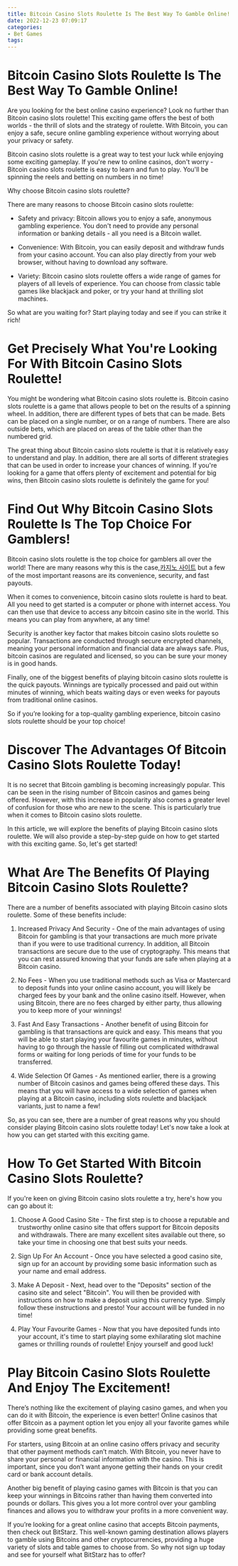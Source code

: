 ```yaml
---
title: Bitcoin Casino Slots Roulette Is The Best Way To Gamble Online!
date: 2022-12-23 07:09:17
categories:
- Bet Games
tags:
---
```



#  Bitcoin Casino Slots Roulette Is The Best Way To Gamble Online!

Are you looking for the best online casino experience? Look no further than Bitcoin casino slots roulette! This exciting game offers the best of both worlds - the thrill of slots and the strategy of roulette. With Bitcoin, you can enjoy a safe, secure online gambling experience without worrying about your privacy or safety.

Bitcoin casino slots roulette is a great way to test your luck while enjoying some exciting gameplay. If you're new to online casinos, don't worry - Bitcoin casino slots roulette is easy to learn and fun to play. You'll be spinning the reels and betting on numbers in no time!

Why choose Bitcoin casino slots roulette?

There are many reasons to choose Bitcoin casino slots roulette:

- Safety and privacy: Bitcoin allows you to enjoy a safe, anonymous gambling experience. You don't need to provide any personal information or banking details - all you need is a Bitcoin wallet.

- Convenience: With Bitcoin, you can easily deposit and withdraw funds from your casino account. You can also play directly from your web browser, without having to download any software.

- Variety: Bitcoin casino slots roulette offers a wide range of games for players of all levels of experience. You can choose from classic table games like blackjack and poker, or try your hand at thrilling slot machines.

So what are you waiting for? Start playing today and see if you can strike it rich!

#  Get Precisely What You're Looking For With Bitcoin Casino Slots Roulette!

You might be wondering what Bitcoin casino slots roulette is. Bitcoin casino slots roulette is a game that allows people to bet on the results of a spinning wheel. In addition, there are different types of bets that can be made. Bets can be placed on a single number, or on a range of numbers. There are also outside bets, which are placed on areas of the table other than the numbered grid.

The great thing about Bitcoin casino slots roulette is that it is relatively easy to understand and play. In addition, there are all sorts of different strategies that can be used in order to increase your chances of winning. If you're looking for a game that offers plenty of excitement and potential for big wins, then Bitcoin casino slots roulette is definitely the game for you!

#  Find Out Why Bitcoin Casino Slots Roulette Is The Top Choice For Gamblers!

Bitcoin casino slots roulette is the top choice for gamblers all over the world! There are many reasons why this is the case,[카지노 사이트](https://choegocasino.com/) but a few of the most important reasons are its convenience, security, and fast payouts.

When it comes to convenience, bitcoin casino slots roulette is hard to beat. All you need to get started is a computer or phone with internet access. You can then use that device to access any bitcoin casino site in the world. This means you can play from anywhere, at any time!

Security is another key factor that makes bitcoin casino slots roulette so popular. Transactions are conducted through secure encrypted channels, meaning your personal information and financial data are always safe. Plus, bitcoin casinos are regulated and licensed, so you can be sure your money is in good hands.

Finally, one of the biggest benefits of playing bitcoin casino slots roulette is the quick payouts. Winnings are typically processed and paid out within minutes of winning, which beats waiting days or even weeks for payouts from traditional online casinos.

So if you’re looking for a top-quality gambling experience, bitcoin casino slots roulette should be your top choice!

#  Discover The Advantages Of Bitcoin Casino Slots Roulette Today!

It is no secret that Bitcoin gambling is becoming increasingly popular. This can be seen in the rising number of Bitcoin casinos and games being offered. However, with this increase in popularity also comes a greater level of confusion for those who are new to the scene. This is particularly true when it comes to Bitcoin casino slots roulette.

In this article, we will explore the benefits of playing Bitcoin casino slots roulette. We will also provide a step-by-step guide on how to get started with this exciting game. So, let's get started!

# What Are The Benefits Of Playing Bitcoin Casino Slots Roulette?

There are a number of benefits associated with playing Bitcoin casino slots roulette. Some of these benefits include:

1. Increased Privacy And Security - One of the main advantages of using Bitcoin for gambling is that your transactions are much more private than if you were to use traditional currency. In addition, all Bitcoin transactions are secure due to the use of cryptography. This means that you can rest assured knowing that your funds are safe when playing at a Bitcoin casino.

2. No Fees - When you use traditional methods such as Visa or Mastercard to deposit funds into your online casino account, you will likely be charged fees by your bank and the online casino itself. However, when using Bitcoin, there are no fees charged by either party, thus allowing you to keep more of your winnings!

3. Fast And Easy Transactions - Another benefit of using Bitcoin for gambling is that transactions are quick and easy. This means that you will be able to start playing your favourite games in minutes, without having to go through the hassle of filling out complicated withdrawal forms or waiting for long periods of time for your funds to be transferred.

4. Wide Selection Of Games - As mentioned earlier, there is a growing number of Bitcoin casinos and games being offered these days. This means that you will have access to a wide selection of games when playing at a Bitcoin casino, including slots roulette and blackjack variants, just to name a few!

So, as you can see, there are a number of great reasons why you should consider playing Bitcoin casino slots roulette today! Let's now take a look at how you can get started with this exciting game.

# How To Get Started With Bitcoin Casino Slots Roulette?

If you're keen on giving Bitcoin casino slots roulette a try, here's how you can go about it:

1. Choose A Good Casino Site - The first step is to choose a reputable and trustworthy online casino site that offers support for Bitcoin deposits and withdrawals. There are many excellent sites available out there, so take your time in choosing one that best suits your needs.


2. Sign Up For An Account - Once you have selected a good casino site, sign up for an account by providing some basic information such as your name and email address.

 3. Make A Deposit - Next, head over to the "Deposits" section of the casino site and select "Bitcoin". You will then be provided with instructions on how to make a deposit using this currency type. Simply follow these instructions and presto! Your account will be funded in no time!

 4. Play Your Favourite Games - Now that you have deposited funds into your account, it's time to start playing some exhilarating slot machine games or thrilling rounds of roulette! Enjoy yourself and good luck!

#  Play Bitcoin Casino Slots Roulette And Enjoy The Excitement!

There’s nothing like the excitement of playing casino games, and when you can do it with Bitcoin, the experience is even better! Online casinos that offer Bitcoin as a payment option let you enjoy all your favorite games while providing some great benefits.

For starters, using Bitcoin at an online casino offers privacy and security that other payment methods can’t match. With Bitcoin, you never have to share your personal or financial information with the casino. This is important, since you don’t want anyone getting their hands on your credit card or bank account details.

Another big benefit of playing casino games with Bitcoin is that you can keep your winnings in Bitcoins rather than having them converted into pounds or dollars. This gives you a lot more control over your gambling finances and allows you to withdraw your profits in a more convenient way.

If you’re looking for a great online casino that accepts Bitcoin payments, then check out BitStarz. This well-known gaming destination allows players to gamble using Bitcoins and other cryptocurrencies, providing a huge variety of slots and table games to choose from. So why not sign up today and see for yourself what BitStarz has to offer?